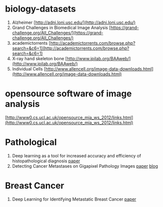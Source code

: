 # biology-datasets
1. Alzheimer [http://adni.loni.usc.edu/](http://adni.loni.usc.edu/)
2. Grand Challenges in Biomedical Image Analysis [https://grand-challenge.org/All_Challenges/](https://grand-challenge.org/All_Challenges/)
3. academictorrents [http://academictorrents.com/browse.php?search=&c6=1](http://academictorrents.com/browse.php?search=&c6=1)
4. X-ray hand skeleton bone [http://www.ipilab.org/BAAweb/](http://www.ipilab.org/BAAweb/)
5. Individual Cells [http://www.allencell.org/image-data-downloads.html](http://www.allencell.org/image-data-downloads.html)

# opensource software of image analysis
[http://www0.cs.ucl.ac.uk/opensource_mia_ws_2012/links.html](http://www0.cs.ucl.ac.uk/opensource_mia_ws_2012/links.html)

# Pathological
1. Deep learning as a tool for increased accuracy and efficiency of histopathological diagnosis [paper](https://www.nature.com/articles/srep26286)
2. Detecting Cancer Metastases on Gigapixel Pathology Images [paper](https://arxiv.org/pdf/1703.02442.pdf) [blog](https://research.googleblog.com/2017/03/assisting-pathologists-in-detecting.html)

# Breast Cancer
1. Deep Learning for Identifying Metastatic Breast Cancer [paper](https://arxiv.org/pdf/1606.05718.pdf)
